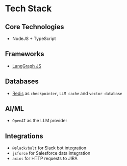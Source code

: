 # Tech Stack

## Core Technologies

- NodeJS + TypeScript

## Frameworks

- [LangGraph JS](https://langchain-ai.github.io/langgraphjs/)

## Databases

- [Redis](https://redis.io/learn) as `checkpointer`, `LLM cache` and `vector database`

## AI/ML

- `OpenAI` as the LLM provider

## Integrations

- `@slack/bolt` for Slack bot integration
- `jsforce` for Salesforce data integration
- `axios` for HTTP requests to JIRA
